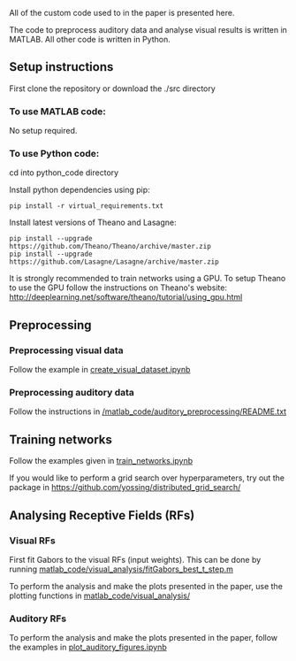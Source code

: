 All of the custom code used to in the paper is presented here. 

The code to preprocess  auditory data and analyse visual results is written in MATLAB. 
All other code is written in Python. 

## Setup instructions
First clone the repository or download the ./src directory

### To use MATLAB code:
No setup required. 

### To use Python code:

cd into python_code directory

Install python dependencies using pip:

	pip install -r virtual_requirements.txt

Install latest versions of Theano and Lasagne:

	pip install --upgrade https://github.com/Theano/Theano/archive/master.zip
	pip install --upgrade https://github.com/Lasagne/Lasagne/archive/master.zip

It is strongly recommended to train networks using a GPU.
To setup Theano to use the GPU follow the instructions on Theano's website: http://deeplearning.net/software/theano/tutorial/using_gpu.html

## Preprocessing

### Preprocessing visual data

Follow the example in [create_visual_dataset.ipynb](python_code/create_visual_dataset.ipynb)

### Preprocessing auditory data

Follow the instructions in [/matlab_code/auditory_preprocessing/README.txt](matlab_code/auditory_preprocessing/README.txt)

## Training networks

Follow the examples given in [train_networks.ipynb](python_code/train_networks.ipynb)

If you would like to perform a grid search over hyperparameters, try out the package in https://github.com/yossing/distributed_grid_search/

## Analysing Receptive Fields (RFs)

### Visual RFs
First fit Gabors to the visual RFs (input weights). This can be done by running [matlab_code/visual_analysis/fitGabors_best_t_step.m](matlab_code/visual_analysis/fitGabors_best_t_step.m)

To perform the analysis and make the plots presented in the paper, use the plotting functions in [matlab_code/visual_analysis/](matlab_code/visual_analysis/)

### Auditory RFs
To perform the analysis and make the plots presented in the paper, follow the examples in [plot_auditory_figures.ipynb](python_code/plot_auditory_figures.ipynb)
